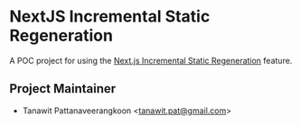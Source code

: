 # NextJS Incremental Static Regeneration

A POC project for using the [Next.js Incremental Static Regeneration](https://nextjs.org/blog/next-9-4#incremental-static-regeneration-beta) feature.

## Project Maintainer

- Tanawit Pattanaveerangkoon <<tanawit.pat@gmail.com>>
